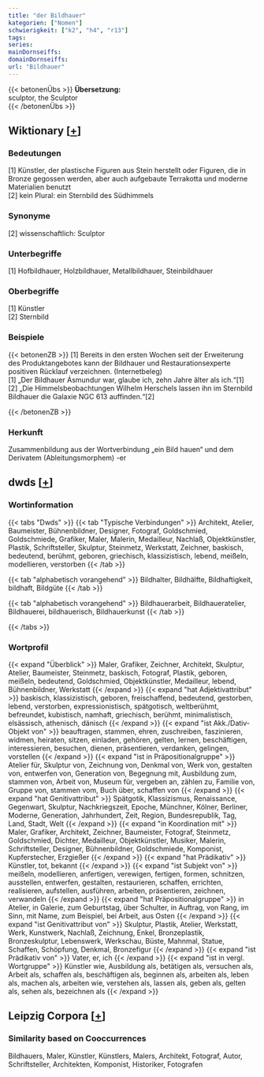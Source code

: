 ```yaml
---
title: "der Bildhauer"
kategorien: ["Nomen"]
schwierigkeit: ["k2", "h4", "r13"]
tags:
series:
mainDornseiffs:
domainDornseiffs:
url: "Bildhauer"
---
```


{{< betonenÜbs >}}
**Übersetzung:**  
sculptor, the Sculptor  
{{< /betonenÜbs >}}

## Wiktionary [[+](https://de.wiktionary.org/wiki/Bildhauer)]

### Bedeutungen
[1] Künstler, der plastische Figuren aus Stein herstellt oder Figuren, die in Bronze gegossen werden, aber auch aufgebaute Terrakotta und moderne Materialien benutzt  
[2] kein Plural: ein Sternbild des Südhimmels  

### Synonyme
[2] wissenschaftlich: Sculptor  

### Unterbegriffe
[1] Hofbildhauer, Holzbildhauer, Metallbildhauer, Steinbildhauer  

### Oberbegriffe
[1] Künstler  
[2] Sternbild  

### Beispiele
{{< betonenZB >}}
[1] Bereits in den ersten Wochen seit der Erweiterung des Produktangebotes kann der Bildhauer und Restaurationsexperte positiven Rücklauf verzeichnen. (Internetbeleg)  
[1] „Der Bildhauer Ásmundur war, glaube ich, zehn Jahre älter als ich.“[1]  
[2] „Die Himmelsbeobachtungen Wilhelm Herschels lassen ihn im Sternbild Bildhauer die Galaxie NGC 613 auffinden.“[2]  

{{< /betonenZB >}}
### Herkunft
Zusammenbildung aus der Wortverbindung „ein Bild hauen“ und dem Derivatem (Ableitungsmorphem) -er  



## dwds [[+](https://www.dwds.de/wb/Bildhauer)]

### Wortinformation
{{< tabs "Dwds" >}}
{{< tab "Typische Verbindungen" >}}
Architekt, Atelier, Baumeister, Bühnenbildner, Designer, Fotograf, Goldschmied, Goldschmiede, Grafiker, Maler, Malerin, Medailleur, Nachlaß, Objektkünstler, Plastik, Schriftsteller, Skulptur, Steinmetz, Werkstatt, Zeichner, baskisch, bedeutend, berühmt, geboren, griechisch, klassizistisch, lebend, meißeln, modellieren, verstorben
{{< /tab >}}

{{< tab "alphabetisch vorangehend" >}}
Bildhalter, Bildhälfte, Bildhaftigkeit, bildhaft, Bildgüte
{{< /tab >}}

{{< tab "alphabetisch vorangehend" >}}
Bildhauerarbeit, Bildhaueratelier, Bildhauerei, bildhauerisch, Bildhauerkunst
{{< /tab >}}

{{< /tabs >}}

### Wortprofil
{{< expand "Überblick" >}} Maler, Grafiker, Zeichner, Architekt, Skulptur, Atelier, Baumeister, Steinmetz, baskisch, Fotograf, Plastik, geboren, meißeln, bedeutend, Goldschmied, Objektkünstler, Medailleur, lebend, Bühnenbildner, Werkstatt {{< /expand >}}
{{< expand "hat Adjektivattribut" >}} baskisch, klassizistisch, geboren, freischaffend, bedeutend, gestorben, lebend, verstorben, expressionistisch, spätgotisch, weltberühmt, befreundet, kubistisch, namhaft, griechisch, berühmt, minimalistisch, elsässisch, athenisch, dänisch {{< /expand >}}
{{< expand "ist Akk./Dativ-Objekt von" >}} beauftragen, stammen, ehren, zuschreiben, faszinieren, widmen, heiraten, sitzen, einladen, gehören, gelten, lernen, beschäftigen, interessieren, besuchen, dienen, präsentieren, verdanken, gelingen, vorstellen {{< /expand >}}
{{< expand "ist in Präpositionalgruppe" >}} Atelier für, Skulptur von, Zeichnung von, Denkmal von, Werk von, gestalten von, entwerfen von, Generation von, Begegnung mit, Ausbildung zum, stammen von, Arbeit von, Museum für, vergeben an, zählen zu, Familie von, Gruppe von, stammen vom, Buch über, schaffen von {{< /expand >}}
{{< expand "hat Genitivattribut" >}} Spätgotik, Klassizismus, Renaissance, Gegenwart, Skulptur, Nachkriegszeit, Epoche, Münchner, Kölner, Berliner, Moderne, Generation, Jahrhundert, Zeit, Region, Bundesrepublik, Tag, Land, Stadt, Welt {{< /expand >}}
{{< expand "in Koordination mit" >}} Maler, Grafiker, Architekt, Zeichner, Baumeister, Fotograf, Steinmetz, Goldschmied, Dichter, Medailleur, Objektkünstler, Musiker, Malerin, Schriftsteller, Designer, Bühnenbildner, Goldschmiede, Komponist, Kupferstecher, Erzgießer {{< /expand >}}
{{< expand "hat Prädikativ" >}} Künstler, tot, bekannt {{< /expand >}}
{{< expand "ist Subjekt von" >}} meißeln, modellieren, anfertigen, verewigen, fertigen, formen, schnitzen, ausstellen, entwerfen, gestalten, restaurieren, schaffen, errichten, realisieren, aufstellen, ausführen, arbeiten, präsentieren, zeichnen, verwandeln {{< /expand >}}
{{< expand "hat Präpositionalgruppe" >}} in Atelier, in Galerie, zum Geburtstag, über Schulter, in Auftrag, von Rang, im Sinn, mit Name, zum Beispiel, bei Arbeit, aus Osten {{< /expand >}}
{{< expand "ist Genitivattribut von" >}} Skulptur, Plastik, Atelier, Werkstatt, Werk, Kunstwerk, Nachlaß, Zeichnung, Enkel, Bronzeplastik, Bronzeskulptur, Lebenswerk, Werkschau, Büste, Mahnmal, Statue, Schaffen, Schöpfung, Denkmal, Bronzefigur {{< /expand >}}
{{< expand "ist Prädikativ von" >}} Vater, er, ich {{< /expand >}}
{{< expand "ist in vergl. Wortgruppe" >}} Künstler wie, Ausbildung als, betätigen als, versuchen als, Arbeit als, schaffen als, beschäftigen als, beginnen als, arbeiten als, leben als, machen als, arbeiten wie, verstehen als, lassen als, geben als, gelten als, sehen als, bezeichnen als {{< /expand >}}

## Leipzig Corpora [[+](https://corpora.uni-leipzig.de/en/res?word=Bildhauer&corpusId=deu_newscrawl-public_2018)]


### Similarity based on Cooccurrences
Bildhauers, Maler, Künstler, Künstlers, Malers, Architekt, Fotograf, Autor, Schriftsteller, Architekten, Komponist, Historiker, Fotografen

